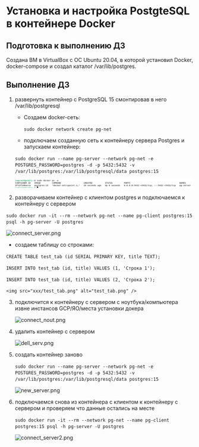 # Установка и настройка PostgteSQL в контейнере Docker

## Подготовка к выполнению ДЗ
Создана ВМ в VirtualBox с ОС Ubuntu 20.04, в которой установил Docker, docker-compose и создал каталог /var/lib/postgres.

## Выполнение ДЗ
1. развернуть контейнер с PostgreSQL 15 смонтировав в него /var/lib/postgresql
    * Создаем docker-сеть:
        
      ```sudo docker network create pg-net```
   
    * подключаем созданную сеть к контейнеру сервера Postgres и запускаем контейнер:
       
    ```sudo docker run --name pg-server --network pg-net -e POSTGRES_PASSWORD=postgres -d -p 5432:5432 -v /var/lib/postgres:/var/lib/postgresql/data postgres:15```
    
	<img src="HW02/xxx/pg_server.PNG" alt="pg_server.png" /> 
	
2. разворачиваем контейнер с клиентом postgres и подключаемся к контейнеру с сервером
   
```sudo docker run -it --rm --network pg-net --name pg-client postgres:15 psql -h pg-server -U postgres``` 

   <img src="xxx/connect_server.png" alt="connect_server.png" />   
    
   * создаем таблицу со строками:
    
```CREATE TABLE test_tab (id SERIAL PRIMARY KEY, title TEXT);```
    
```INSERT INTO test_tab (id, title) VALUES (1, 'Строка 1');```
    
```INSERT INTO test_tab (id, title) VALUES (2, 'Строка 2');```
    
	<img src="xxx/test_tab.png" alt="test_tab.png" />
    
3. подключится к контейнеру с сервером с ноутбука/компьютера извне инстансов GCP/ЯО/места установки докера   
    
	<img src="xxx/connect_nout.png" alt="connect_nout.png" />

4. удалить контейнер с сервером
   
   <img src="xxx/dell_serv.png" alt="dell_serv.png" />

5. создать контейнер заново
   
   ```sudo docker run --name pg-server --network pg-net -e POSTGRES_PASSWORD=postgres -d -p 5432:5432 -v /var/lib/postgres:/var/lib/postgresql/data postgres:15```
   
   <img src="xxx/new_server.png" alt="new_server.png" />

6. подключаемся снова из контейнера с клиентом к контейнеру с сервером и проверяем что данные остались на месте
   
   ```sudo docker run -it --rm --network pg-net --name pg-client postgres:15 psql -h pg-server -U postgres```
   
   <img src="xxx/connect_server2.png" alt="connect_server2.png" />
